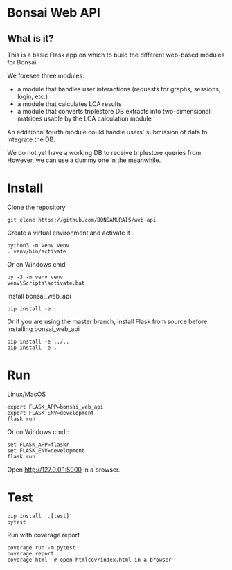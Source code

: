 # Bonsai Web API

## What is it?
This is a basic Flask app on which to build the different web-based modules for Bonsai.

We foresee three modules:
* a module that handles user interactions (requests for graphs, sessions, login, etc.)
* a module that calculates LCA results
* a module that converts triplestore DB extracts into two-dimensional matrices usable by the LCA calculation module

An additional fourth module could handle users' submission of data to integrate the DB.

We do not yet have a working DB to receive triplestore queries from. However, we can use a dummy one in the meanwhile.

# Install
Clone the repository

    git clone https://github.com/BONSAMURAIS/web-api
    

Create a virtual environment and activate it

    python3 -m venv venv
    . venv/bin/activate

Or on Windows cmd

    py -3 -m venv venv
    venv\Scripts\activate.bat

Install bonsai_web_api

    pip install -e .

Or if you are using the master branch, install Flask from source before
installing bonsai_web_api

    pip install -e ../..
    pip install -e .


# Run

Linux/MacOS

    export FLASK_APP=bonsai_web_api
    export FLASK_ENV=development
    flask run

Or on Windows cmd::

    set FLASK_APP=flaskr
    set FLASK_ENV=development
    flask run

Open http://127.0.0.1:5000 in a browser.


# Test

    pip install '.[test]'
    pytest

Run with coverage report

    coverage run -m pytest
    coverage report
    coverage html  # open htmlcov/index.html in a browser
